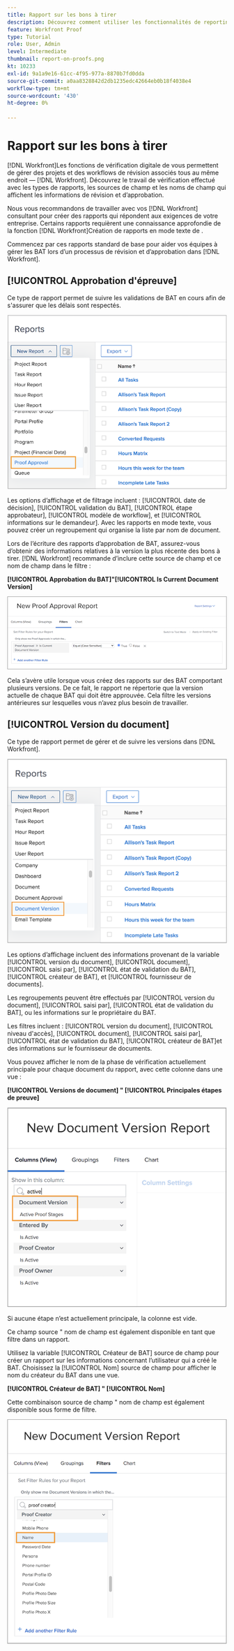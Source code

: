 ```yaml
---
title: Rapport sur les bons à tirer
description: Découvrez comment utiliser les fonctionnalités de reporting de pour gérer la progression du BAT.
feature: Workfront Proof
type: Tutorial
role: User, Admin
level: Intermediate
thumbnail: report-on-proofs.png
kt: 10233
exl-id: 9a1a9e16-61cc-4f95-977a-8870b7fd0dda
source-git-commit: a0aa8328842d2db1235edc42664eb0b18f4038e4
workflow-type: tm+mt
source-wordcount: '430'
ht-degree: 0%

---
```


# Rapport sur les bons à tirer

[!DNL Workfront]Les fonctions de vérification digitale de vous permettent de gérer des projets et des workflows de révision associés tous au même endroit — [!DNL Workfront]. Découvrez le travail de vérification effectué avec les types de rapports, les sources de champ et les noms de champ qui affichent les informations de révision et d’approbation.

Nous vous recommandons de travailler avec vos [!DNL Workfront] consultant pour créer des rapports qui répondent aux exigences de votre entreprise. Certains rapports requièrent une connaissance approfondie de la fonction [!DNL Workfront]Création de rapports en mode texte de .

Commencez par ces rapports standard de base pour aider vos équipes à gérer les BAT lors d’un processus de révision et d’approbation dans [!DNL Workfront].

## [!UICONTROL Approbation d&#39;épreuve]

Ce type de rapport permet de suivre les validations de BAT en cours afin de s&#39;assurer que les délais sont respectés.

![Sélectionner [!UICONTROL Approbation du BAT] de la [!UICONTROL Nouveau rapport] menu déroulant](assets/proof-system-setups-proof-approval-report.png)

Les options d’affichage et de filtrage incluent : [!UICONTROL date de décision], [!UICONTROL validation du BAT], [!UICONTROL étape approbateur], [!UICONTROL modèle de workflow], et [!UICONTROL informations sur le demandeur]. Avec les rapports en mode texte, vous pouvez créer un regroupement qui organise la liste par nom de document.

Lors de l’écriture des rapports d’approbation de BAT, assurez-vous d’obtenir des informations relatives à la version la plus récente des bons à tirer. [!DNL Workfront] recommande d’inclure cette source de champ et ce nom de champ dans le filtre :

**[!UICONTROL Approbation du BAT]&quot;[!UICONTROL Is Current Document Version]**

![Onglet Filtres du créateur de rapports](assets/proof-system-setups-proof-approval-report-is-current-version.png)

Cela s’avère utile lorsque vous créez des rapports sur des BAT comportant plusieurs versions. De ce fait, le rapport ne répertorie que la version actuelle de chaque BAT qui doit être approuvée. Cela filtre les versions antérieures sur lesquelles vous n’avez plus besoin de travailler.

## [!UICONTROL Version du document]

Ce type de rapport permet de gérer et de suivre les versions dans [!DNL Workfront].

![Sélectionner [!UICONTROL Document Version] de la [!UICONTROL Nouveau rapport] menu déroulant](assets/proof-system-setups-document-version-report.png)

Les options d’affichage incluent des informations provenant de la variable [!UICONTROL version du document], [!UICONTROL document], [!UICONTROL saisi par], [!UICONTROL état de validation du BAT], [!UICONTROL créateur de BAT], et [!UICONTROL fournisseur de documents].

Les regroupements peuvent être effectués par [!UICONTROL version du document], [!UICONTROL saisi par], [!UICONTROL état de validation du BAT], ou les informations sur le propriétaire du BAT.

Les filtres incluent : [!UICONTROL version du document], [!UICONTROL niveau d&#39;accès], [!UICONTROL document], [!UICONTROL saisi par], [!UICONTROL état de validation du BAT], [!UICONTROL créateur de BAT]et des informations sur le fournisseur de documents.

Vous pouvez afficher le nom de la phase de vérification actuellement principale pour chaque document du rapport, avec cette colonne dans une vue :

**[!UICONTROL Versions de document] &quot; [!UICONTROL Principales étapes de preuve]**

![Onglet Filtres du créateur de rapports](assets/proof-system-setups-active-proof-stages.png)

Si aucune étape n’est actuellement principale, la colonne est vide.

Ce champ source &quot; nom de champ est également disponible en tant que filtre dans un rapport.

Utilisez la variable [!UICONTROL Créateur de BAT] source de champ pour créer un rapport sur les informations concernant l’utilisateur qui a créé le BAT. Choisissez la [!UICONTROL Nom] source de champ pour afficher le nom du créateur du BAT dans une vue.

**[!UICONTROL Créateur de BAT] &quot; [!UICONTROL Nom]**

Cette combinaison source de champ &quot; nom de champ est également disponible sous forme de filtre.

![Onglet Filtres du créateur de rapports](assets/proof-system-setups-proof-creator-name.png)

<!--
Learn More Icon
Learn how to create reports in [!DNL Workfront] with the Report Creation class.
Access to proofing functionality
-->
